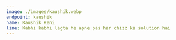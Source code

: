 ```yaml
---
image: ./images/kaushik.webp
endpoint: kaushik
name: Kaushik Keni
line: Kabhi kabhi lagta he apne pas har chizz ka solution hai
---
```

